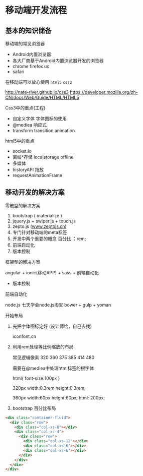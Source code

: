 # 移动端开发流程

## 基本的知识储备

移动端的常见浏览器

* Android内置浏览器  
* 各大厂商基于Android内置浏览器开发的浏览器
* chrome  firefox  uc
* safari

在移动端可以放心使用 `html5` `css3`

http://nate-river.github.io/css3
https://developer.mozilla.org/zh-CN/docs/Web/Guide/HTML/HTML5

Css3中的重点(工程)

* 自定义字体 字体图标的使用
* @mediea 响应式
* transform  transition  animation

html5中的重点

* socket.io
* 离线*存储   localstorage  offline
* 多媒体
* historyAPI   拖放
* requestAnimationFrame


## 移动开发的解决方案

零散型的解决方案

1. bootstrap ( materialize )
2. jquery.js + swiper.js  + touch.js
3. zepto.js  (www.zeptojs.cn)
4. 专门针对移动端的meta标签
5. 开发中两个重要的概念  百分比 ：rem;
6. 前端自动化
7. 版本控制

框架型的解决方案

angular + ionic(移动APP) + sass + 前端自动化
+ 版本控制

前端自动化

node.js   七天学会node.js淘宝
bower + gulp + yoman


开始布局

1.  先把字体图标定好  (设计师给，自己去找)

    iconfont.cn


2.  利用rem处理等比例缩放的布局

    常见逻辑像素 320 360 375 385 414 480  

    需要在@mediea中处理html标签的根字体  

    html{ font-size:100px }

    320px      width:0.3rem  height:0.3rem;

    360px      width:60px    height:60px;  html: 200px;

3. bootstrap 百分比布局

  ```html
  <div class="container-fluid">
    <div class="row">
      <div class="col-xs-8"></div>
      <div class="col-xs-4">
        <div class="row">
          <div class="col-xs-12"></div>
          <div class="col-xs-6"></div>
          <div class="col-xs-6"></div>
        </div>
      </div>
    </div>
  </div>
  ```
